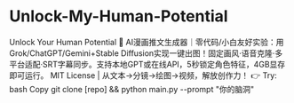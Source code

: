 # Unlock-My-Human-Potential
Unlock Your Human Potential 🚀 AI漫画推文生成器｜零代码/小白友好实验：用Grok/ChatGPT/Gemini+Stable Diffusion实现一键出图！固定画风·语音克隆·多平台适配·SRT字幕同步。支持本地GPT或在线API，5秒锁定角色特征，4GB显存即可运行。  MIT License | 从文本→分镜→绘图→视频，解放创作力！  👉 Try:  bash Copy git clone [repo] &amp;&amp; python main.py --prompt "你的脑洞"  

